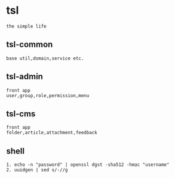 # tsl
```
the simple life
```

## tsl-common
```
base util,domain,service etc.
```

## tsl-admin
```
front app
user,group,role,permission,menu
```

## tsl-cms
```
front app
folder,article,attachment,feedback
```

## shell
```
1. echo -n "password" | openssl dgst -sha512 -hmac "username"
2. uuidgen | sed s/-//g
```
